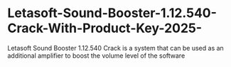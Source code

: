 # Letasoft-Sound-Booster-1.12.540-Crack-With-Product-Key-2025-
Letasoft Sound Booster 1.12.540 Crack is a system that can be used as an additional amplifier to boost the volume level of the software

